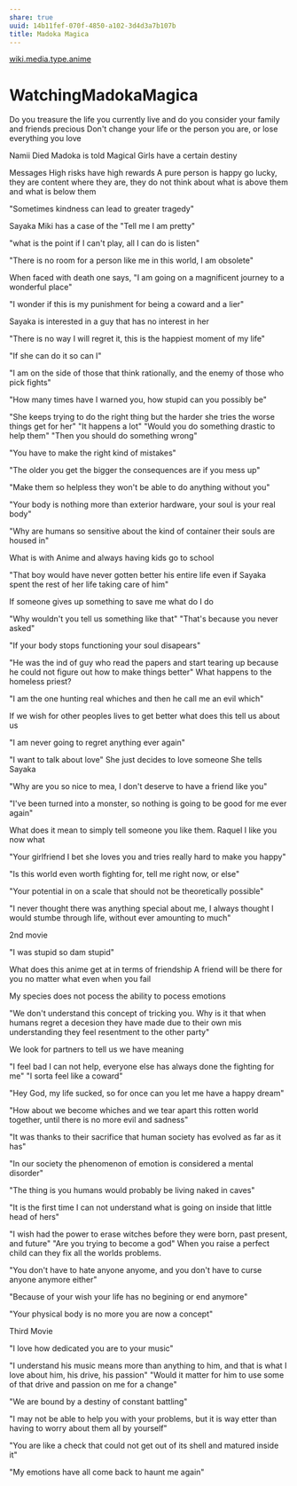 ```yaml
---
share: true
uuid: 14b11fef-070f-4850-a102-3d4d3a7b107b
title: Madoka Magica
---
```

[wiki.media.type.anime](/a0b15bdd-022a-4893-b12a-db25bfb5e041)
# WatchingMadokaMagica
Do you treasure the life you currently live and do you consider your family and friends precious Don't change your life or the person you are, or lose everything you love

Namii Died Madoka is told Magical Girls have a certain destiny

Messages High risks have high rewards A pure person is happy go lucky, they are content where they are, they do not think about what is above them and what is below them

"Sometimes kindness can lead to greater tragedy"

Sayaka Miki has a case of the "Tell me I am pretty"

"what is the point if I can't play, all I can do is listen"

"There is no room for a person like me in this world, I am obsolete"

When faced with death one says, "I am going on a magnificent journey to a wonderful place"

"I wonder if this is my punishment for being a coward and a lier"

Sayaka is interested in a guy that has no interest in her

"There is no way I will regret it, this is the happiest moment of my life"

"If she can do it so can I"

"I am on the side of those that think rationally, and the enemy of those who pick fights"

"How many times have I warned you, how stupid can you possibly be"

"She keeps trying to do the right thing but the harder she tries the worse things get for her" "It happens a lot" "Would you do something drastic to help them" "Then you should do something wrong"

"You have to make the right kind of mistakes"

"The older you get the bigger the consequences are if you mess up"

"Make them so helpless they won't be able to do anything without you"

"Your body is nothing more than exterior hardware, your soul is your real body"

"Why are humans so sensitive about the kind of container their souls are housed in"

What is with Anime and always having kids go to school

"That boy would have never gotten better his entire life even if Sayaka spent the rest of her life taking care of him"

If someone gives up something to save me what do I do

"Why wouldn't you tell us something like that" "That's because you never asked"

"If your body stops functioning your soul disapears"

"He was the ind of guy who read the papers and start tearing up because he could not figure out how to make things better" What happens to the homeless priest?

"I am the one hunting real whiches and then he call me an evil which"

If we wish for other peoples lives to get better what does this tell us about us

"I am never going to regret anything ever again"

"I want to talk about love" She just decides to love someone She tells Sayaka

"Why are you so nice to mea, I don't deserve to have a friend like you"

"I've been turned into a monster, so nothing is going to be good for me ever again"

What does it mean to simply tell someone you like them. Raquel I like you now what

"Your girlfriend I bet she loves you and tries really hard to make you happy"

"Is this world even worth fighting for, tell me right now, or else"

"Your potential in on a scale that should not be theoretically possible"

"I never thought there was anything special about me, I always thought I would stumbe through life, without ever amounting to much"

2nd movie

"I was stupid so dam stupid"

What does this anime get at in terms of friendship A friend will be there for you no matter what even when you fail

My species does not pocess the ability to pocess emotions

"We don't understand this concept of tricking you. Why is it that when humans regret a decesion they have made due to their own mis understanding they feel resentment to the other party"

We look for partners to tell us we have meaning

"I feel bad I can not help, everyone else has always done the fighting for me" "I sorta feel like a coward"

"Hey God, my life sucked, so for once can you let me have a happy dream"

"How about we become whiches and we tear apart this rotten world together, until there is no more evil and sadness"

"It was thanks to their sacrifice that human society has evolved as far as it has"

"In our society the phenomenon of emotion is considered a mental disorder"

"The thing is you humans would probably be living naked in caves"

"It is the first time I can not understand what is going on inside that little head of hers"

"I wish had the power to erase witches before they were born, past present, and future" "Are you trying to become a god" When you raise a perfect child can they fix all the worlds problems.

"You don't have to hate anyone anyome, and you don't have to curse anyone anymore either"

"Because of your wish your life has no begining or end anymore"

"Your physical body is no more you are now a concept"

Third Movie

"I love how dedicated you are to your music"

"I understand his music means more than anything to him, and that is what I love about him, his drive, his passion" "Would it matter for him to use some of that drive and passion on me for a change"

"We are bound by a destiny of constant battling"

"I may not be able to help you with your problems, but it is way etter than having to worry about them all by yourself"

"You are like a check that could not get out of its shell and matured inside it"

"My emotions have all come back to haunt me again"